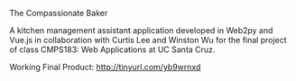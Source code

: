 The Compassionate Baker

A kitchen management assistant application developed in Web2py and Vue.js in collaboration
with Curtis Lee and Winston Wu for the final project of class CMPS183: Web Applications at
UC Santa Cruz.

Working Final Product:
http://tinyurl.com/yb9wrnxd
